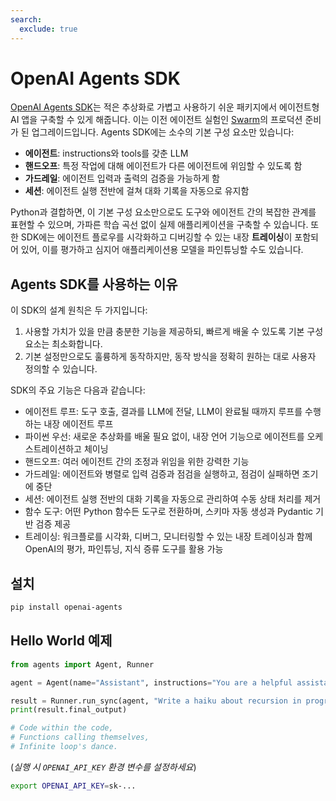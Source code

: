 ```yaml
---
search:
  exclude: true
---
```

# OpenAI Agents SDK

[OpenAI Agents SDK](https://github.com/openai/openai-agents-python)는 적은 추상화로 가볍고 사용하기 쉬운 패키지에서 에이전트형 AI 앱을 구축할 수 있게 해줍니다. 이는 이전 에이전트 실험인 [Swarm](https://github.com/openai/swarm/tree/main)의 프로덕션 준비가 된 업그레이드입니다. Agents SDK에는 소수의 기본 구성 요소만 있습니다:

-   **에이전트**: instructions와 tools를 갖춘 LLM
-   **핸드오프**: 특정 작업에 대해 에이전트가 다른 에이전트에 위임할 수 있도록 함
-   **가드레일**: 에이전트 입력과 출력의 검증을 가능하게 함
-   **세션**: 에이전트 실행 전반에 걸쳐 대화 기록을 자동으로 유지함

Python과 결합하면, 이 기본 구성 요소만으로도 도구와 에이전트 간의 복잡한 관계를 표현할 수 있으며, 가파른 학습 곡선 없이 실제 애플리케이션을 구축할 수 있습니다. 또한 SDK에는 에이전트 플로우를 시각화하고 디버깅할 수 있는 내장 **트레이싱**이 포함되어 있어, 이를 평가하고 심지어 애플리케이션용 모델을 파인튜닝할 수도 있습니다.

## Agents SDK를 사용하는 이유

이 SDK의 설계 원칙은 두 가지입니다:

1. 사용할 가치가 있을 만큼 충분한 기능을 제공하되, 빠르게 배울 수 있도록 기본 구성 요소는 최소화합니다.
2. 기본 설정만으로도 훌륭하게 동작하지만, 동작 방식을 정확히 원하는 대로 사용자 정의할 수 있습니다.

SDK의 주요 기능은 다음과 같습니다:

-   에이전트 루프: 도구 호출, 결과를 LLM에 전달, LLM이 완료될 때까지 루프를 수행하는 내장 에이전트 루프
-   파이썬 우선: 새로운 추상화를 배울 필요 없이, 내장 언어 기능으로 에이전트를 오케스트레이션하고 체이닝
-   핸드오프: 여러 에이전트 간의 조정과 위임을 위한 강력한 기능
-   가드레일: 에이전트와 병렬로 입력 검증과 점검을 실행하고, 점검이 실패하면 조기에 중단
-   세션: 에이전트 실행 전반의 대화 기록을 자동으로 관리하여 수동 상태 처리를 제거
-   함수 도구: 어떤 Python 함수든 도구로 전환하며, 스키마 자동 생성과 Pydantic 기반 검증 제공
-   트레이싱: 워크플로를 시각화, 디버그, 모니터링할 수 있는 내장 트레이싱과 함께 OpenAI의 평가, 파인튜닝, 지식 증류 도구를 활용 가능

## 설치

```bash
pip install openai-agents
```

## Hello World 예제

```python
from agents import Agent, Runner

agent = Agent(name="Assistant", instructions="You are a helpful assistant")

result = Runner.run_sync(agent, "Write a haiku about recursion in programming.")
print(result.final_output)

# Code within the code,
# Functions calling themselves,
# Infinite loop's dance.
```

(_실행 시 `OPENAI_API_KEY` 환경 변수를 설정하세요_)

```bash
export OPENAI_API_KEY=sk-...
```